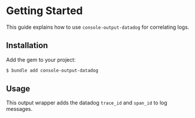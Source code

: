 # Getting Started

This guide explains how to use `console-output-datadog` for correlating logs.

## Installation

Add the gem to your project:

~~~ bash
$ bundle add console-output-datadog
~~~

## Usage

This output wrapper adds the datadog `trace_id` and `span_id` to log messages.

